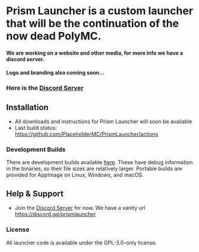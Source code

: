 # Prism Launcher is a custom launcher that will be the continuation of the now dead PolyMC.
#### We are working on a website and other media, for more info we have a discord server.
#### Logo and branding also coming soon...

### Here is the [Discord Server](https://discord.gg/hX4g537UNE)

## Installation

- All downloads and instructions for Prism Launcher will soon be available
- Last build status: <https://github.com/PlaceholderMC/PrismLauncher/actions>

### Development Builds

There are development builds available [here](https://github.com/PlaceholderMC/PrismLauncher/actions). These have debug information in the binaries, so their file sizes are relatively larger.
Portable builds are provided for AppImage on Linux, Windows, and macOS.

## Help & Support

- Join the [Discord Server](https://discord.gg/hX4g537UNE) for now. 
We have a vanity url https://discord.gg/prismlauncher

### License

All launcher code is available under the GPL-3.0-only license.
